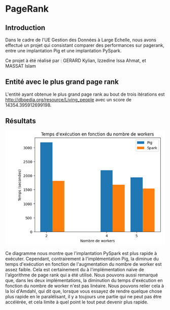 # PageRank

## Introduction

Dans le cadre de l'UE Gestion des Données à Large Echelle, nous avons effectué un projet qui consistant comparer des performances sur pagerank, entre une implantation Pig et une implantation PySpark.

Ce projet à été réalisé par : GERARD Kylian, Izzedine Issa Ahmat, et MASSAT Islam

## Entité avec le plus grand page rank

L'entité ayant obtenue le plus grand page rank au bout de trois itérations est http://dbpedia.org/resource/Living_people avec un score de 14354.395912699198.

## Résultats

![alt text](https://github.com/Bobinho44/PROJET_GDLE_M2/blob/main/img/plot.png)

Ce diagramme nous montre que l'implantation PySpark est plus rapide à exécuter. Cependant, contrairement à l'implémentation Pig, la diminue du temps d'exécution en fonction de l'augmentation du nombre de worker est assez faible. Cela est certainement du à l'implémentation naïve de l'algorithme de page rank qui a été utilisé.
Nous pouvons aussi remarqué que, dans les deux implémentations, la diminution du temps d'exécution en fonction du nombre de worker n'est pas linéaire. Nous pouvons relier cela à la loi d'Amdahl, qui dit que, lorsque vous essayez de rendre quelque chose plus rapide en le paralélisant, il y a toujours une partie qui ne peut pas être accélérée, et cela limite à quel point le tout peut devenir plus rapide.